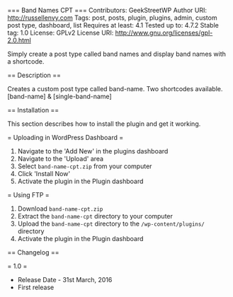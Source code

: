 === Band Names CPT ===
Contributors: GeekStreetWP
Author URI: http://russellenvy.com
Tags: post, posts, plugin, plugins, admin, custom post type, dashboard, list
Requires at least: 4.1
Tested up to: 4.7.2
Stable tag: 1.0
License: GPLv2
License URI: http://www.gnu.org/licenses/gpl-2.0.html

Simply create a post type called band names and display band names with a shortcode.

== Description ==

Creates a custom post type called band-name. Two shortcodes available. [band-name] & [single-band-name]

== Installation ==

This section describes how to install the plugin and get it working.

= Uploading in WordPress Dashboard =

1. Navigate to the 'Add New' in the plugins dashboard
2. Navigate to the 'Upload' area
3. Select `band-name-cpt.zip` from your computer
4. Click 'Install Now'
5. Activate the plugin in the Plugin dashboard

= Using FTP =

1. Download `band-name-cpt.zip`
2. Extract the `band-name-cpt` directory to your computer
3. Upload the `band-name-cpt` directory to the `/wp-content/plugins/` directory
4. Activate the plugin in the Plugin dashboard

== Changelog ==

= 1.0 =
* Release Date - 31st March, 2016
* First release